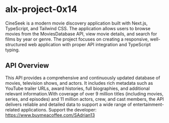 # alx-project-0x14
CineSeek is a modern movie discovery application built with Next.js, TypeScript, and Tailwind CSS. The application allows users to browse movies from the MoviesDatabase API, view movie details, and search for films by year or genre. The project focuses on creating a responsive, well-structured web application with proper API integration and TypeScript typing.
## API Overview
This API provides a comprehensive and continuously updated database of movies, television shows, and actors. It includes rich metadata such as YouTube trailer URLs, award histories, full biographies, and additional relevant information.With coverage of over 9 million titles (including movies, series, and episodes) and 11 million actors, crew, and cast members, the API delivers reliable and detailed data to support a wide range of entertainment-related applications.
Support the developer: https://www.buymeacoffee.com/SAdrian13
